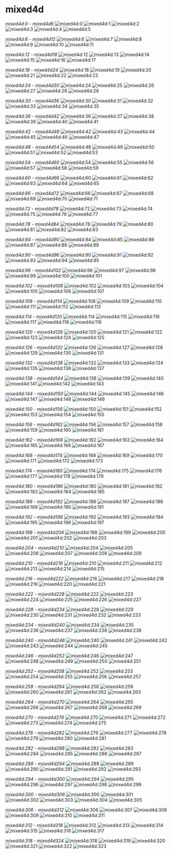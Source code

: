 # mixed4d
*mixed4d:0 - mixed4d6*
![mixed4d:0](../results/images/mixed4d_3x3_pre_relu_0.jpg) ![mixed4d:1](../results/images/mixed4d_3x3_pre_relu_1.jpg) ![mixed4d:2](../results/images/mixed4d_3x3_pre_relu_2.jpg) ![mixed4d:3](../results/images/mixed4d_3x3_pre_relu_3.jpg) ![mixed4d:4](../results/images/mixed4d_3x3_pre_relu_4.jpg) ![mixed4d:5](../results/images/mixed4d_3x3_pre_relu_5.jpg) 

*mixed4d:6 - mixed4d12*
![mixed4d:6](../results/images/mixed4d_3x3_pre_relu_6.jpg) ![mixed4d:7](../results/images/mixed4d_3x3_pre_relu_7.jpg) ![mixed4d:8](../results/images/mixed4d_3x3_pre_relu_8.jpg) ![mixed4d:9](../results/images/mixed4d_3x3_pre_relu_9.jpg) ![mixed4d:10](../results/images/mixed4d_3x3_pre_relu_10.jpg) ![mixed4d:11](../results/images/mixed4d_3x3_pre_relu_11.jpg) 

*mixed4d:12 - mixed4d18*
![mixed4d:12](../results/images/mixed4d_3x3_pre_relu_12.jpg) ![mixed4d:13](../results/images/mixed4d_3x3_pre_relu_13.jpg) ![mixed4d:14](../results/images/mixed4d_3x3_pre_relu_14.jpg) ![mixed4d:15](../results/images/mixed4d_3x3_pre_relu_15.jpg) ![mixed4d:16](../results/images/mixed4d_3x3_pre_relu_16.jpg) ![mixed4d:17](../results/images/mixed4d_3x3_pre_relu_17.jpg) 

*mixed4d:18 - mixed4d24*
![mixed4d:18](../results/images/mixed4d_3x3_pre_relu_18.jpg) ![mixed4d:19](../results/images/mixed4d_3x3_pre_relu_19.jpg) ![mixed4d:20](../results/images/mixed4d_3x3_pre_relu_20.jpg) ![mixed4d:21](../results/images/mixed4d_3x3_pre_relu_21.jpg) ![mixed4d:22](../results/images/mixed4d_3x3_pre_relu_22.jpg) ![mixed4d:23](../results/images/mixed4d_3x3_pre_relu_23.jpg) 

*mixed4d:24 - mixed4d30*
![mixed4d:24](../results/images/mixed4d_3x3_pre_relu_24.jpg) ![mixed4d:25](../results/images/mixed4d_3x3_pre_relu_25.jpg) ![mixed4d:26](../results/images/mixed4d_3x3_pre_relu_26.jpg) ![mixed4d:27](../results/images/mixed4d_3x3_pre_relu_27.jpg) ![mixed4d:28](../results/images/mixed4d_3x3_pre_relu_28.jpg) ![mixed4d:29](../results/images/mixed4d_3x3_pre_relu_29.jpg) 

*mixed4d:30 - mixed4d36*
![mixed4d:30](../results/images/mixed4d_3x3_pre_relu_30.jpg) ![mixed4d:31](../results/images/mixed4d_3x3_pre_relu_31.jpg) ![mixed4d:32](../results/images/mixed4d_3x3_pre_relu_32.jpg) ![mixed4d:33](../results/images/mixed4d_3x3_pre_relu_33.jpg) ![mixed4d:34](../results/images/mixed4d_3x3_pre_relu_34.jpg) ![mixed4d:35](../results/images/mixed4d_3x3_pre_relu_35.jpg) 

*mixed4d:36 - mixed4d42*
![mixed4d:36](../results/images/mixed4d_3x3_pre_relu_36.jpg) ![mixed4d:37](../results/images/mixed4d_3x3_pre_relu_37.jpg) ![mixed4d:38](../results/images/mixed4d_3x3_pre_relu_38.jpg) ![mixed4d:39](../results/images/mixed4d_3x3_pre_relu_39.jpg) ![mixed4d:40](../results/images/mixed4d_3x3_pre_relu_40.jpg) ![mixed4d:41](../results/images/mixed4d_3x3_pre_relu_41.jpg) 

*mixed4d:42 - mixed4d48*
![mixed4d:42](../results/images/mixed4d_3x3_pre_relu_42.jpg) ![mixed4d:43](../results/images/mixed4d_3x3_pre_relu_43.jpg) ![mixed4d:44](../results/images/mixed4d_3x3_pre_relu_44.jpg) ![mixed4d:45](../results/images/mixed4d_3x3_pre_relu_45.jpg) ![mixed4d:46](../results/images/mixed4d_3x3_pre_relu_46.jpg) ![mixed4d:47](../results/images/mixed4d_3x3_pre_relu_47.jpg) 

*mixed4d:48 - mixed4d54*
![mixed4d:48](../results/images/mixed4d_3x3_pre_relu_48.jpg) ![mixed4d:49](../results/images/mixed4d_3x3_pre_relu_49.jpg) ![mixed4d:50](../results/images/mixed4d_3x3_pre_relu_50.jpg) ![mixed4d:51](../results/images/mixed4d_3x3_pre_relu_51.jpg) ![mixed4d:52](../results/images/mixed4d_3x3_pre_relu_52.jpg) ![mixed4d:53](../results/images/mixed4d_3x3_pre_relu_53.jpg) 

*mixed4d:54 - mixed4d60*
![mixed4d:54](../results/images/mixed4d_3x3_pre_relu_54.jpg) ![mixed4d:55](../results/images/mixed4d_3x3_pre_relu_55.jpg) ![mixed4d:56](../results/images/mixed4d_3x3_pre_relu_56.jpg) ![mixed4d:57](../results/images/mixed4d_3x3_pre_relu_57.jpg) ![mixed4d:58](../results/images/mixed4d_3x3_pre_relu_58.jpg) ![mixed4d:59](../results/images/mixed4d_3x3_pre_relu_59.jpg) 

*mixed4d:60 - mixed4d66*
![mixed4d:60](../results/images/mixed4d_3x3_pre_relu_60.jpg) ![mixed4d:61](../results/images/mixed4d_3x3_pre_relu_61.jpg) ![mixed4d:62](../results/images/mixed4d_3x3_pre_relu_62.jpg) ![mixed4d:63](../results/images/mixed4d_3x3_pre_relu_63.jpg) ![mixed4d:64](../results/images/mixed4d_3x3_pre_relu_64.jpg) ![mixed4d:65](../results/images/mixed4d_3x3_pre_relu_65.jpg) 

*mixed4d:66 - mixed4d72*
![mixed4d:66](../results/images/mixed4d_3x3_pre_relu_66.jpg) ![mixed4d:67](../results/images/mixed4d_3x3_pre_relu_67.jpg) ![mixed4d:68](../results/images/mixed4d_3x3_pre_relu_68.jpg) ![mixed4d:69](../results/images/mixed4d_3x3_pre_relu_69.jpg) ![mixed4d:70](../results/images/mixed4d_3x3_pre_relu_70.jpg) ![mixed4d:71](../results/images/mixed4d_3x3_pre_relu_71.jpg) 

*mixed4d:72 - mixed4d78*
![mixed4d:72](../results/images/mixed4d_3x3_pre_relu_72.jpg) ![mixed4d:73](../results/images/mixed4d_3x3_pre_relu_73.jpg) ![mixed4d:74](../results/images/mixed4d_3x3_pre_relu_74.jpg) ![mixed4d:75](../results/images/mixed4d_3x3_pre_relu_75.jpg) ![mixed4d:76](../results/images/mixed4d_3x3_pre_relu_76.jpg) ![mixed4d:77](../results/images/mixed4d_3x3_pre_relu_77.jpg) 

*mixed4d:78 - mixed4d84*
![mixed4d:78](../results/images/mixed4d_3x3_pre_relu_78.jpg) ![mixed4d:79](../results/images/mixed4d_3x3_pre_relu_79.jpg) ![mixed4d:80](../results/images/mixed4d_3x3_pre_relu_80.jpg) ![mixed4d:81](../results/images/mixed4d_3x3_pre_relu_81.jpg) ![mixed4d:82](../results/images/mixed4d_3x3_pre_relu_82.jpg) ![mixed4d:83](../results/images/mixed4d_3x3_pre_relu_83.jpg) 

*mixed4d:84 - mixed4d90*
![mixed4d:84](../results/images/mixed4d_3x3_pre_relu_84.jpg) ![mixed4d:85](../results/images/mixed4d_3x3_pre_relu_85.jpg) ![mixed4d:86](../results/images/mixed4d_3x3_pre_relu_86.jpg) ![mixed4d:87](../results/images/mixed4d_3x3_pre_relu_87.jpg) ![mixed4d:88](../results/images/mixed4d_3x3_pre_relu_88.jpg) ![mixed4d:89](../results/images/mixed4d_3x3_pre_relu_89.jpg) 

*mixed4d:90 - mixed4d96*
![mixed4d:90](../results/images/mixed4d_3x3_pre_relu_90.jpg) ![mixed4d:91](../results/images/mixed4d_3x3_pre_relu_91.jpg) ![mixed4d:92](../results/images/mixed4d_3x3_pre_relu_92.jpg) ![mixed4d:93](../results/images/mixed4d_3x3_pre_relu_93.jpg) ![mixed4d:94](../results/images/mixed4d_3x3_pre_relu_94.jpg) ![mixed4d:95](../results/images/mixed4d_3x3_pre_relu_95.jpg) 

*mixed4d:96 - mixed4d102*
![mixed4d:96](../results/images/mixed4d_3x3_pre_relu_96.jpg) ![mixed4d:97](../results/images/mixed4d_3x3_pre_relu_97.jpg) ![mixed4d:98](../results/images/mixed4d_3x3_pre_relu_98.jpg) ![mixed4d:99](../results/images/mixed4d_3x3_pre_relu_99.jpg) ![mixed4d:100](../results/images/mixed4d_3x3_pre_relu_100.jpg) ![mixed4d:101](../results/images/mixed4d_3x3_pre_relu_101.jpg) 

*mixed4d:102 - mixed4d108*
![mixed4d:102](../results/images/mixed4d_3x3_pre_relu_102.jpg) ![mixed4d:103](../results/images/mixed4d_3x3_pre_relu_103.jpg) ![mixed4d:104](../results/images/mixed4d_3x3_pre_relu_104.jpg) ![mixed4d:105](../results/images/mixed4d_3x3_pre_relu_105.jpg) ![mixed4d:106](../results/images/mixed4d_3x3_pre_relu_106.jpg) ![mixed4d:107](../results/images/mixed4d_3x3_pre_relu_107.jpg) 

*mixed4d:108 - mixed4d114*
![mixed4d:108](../results/images/mixed4d_3x3_pre_relu_108.jpg) ![mixed4d:109](../results/images/mixed4d_3x3_pre_relu_109.jpg) ![mixed4d:110](../results/images/mixed4d_3x3_pre_relu_110.jpg) ![mixed4d:111](../results/images/mixed4d_3x3_pre_relu_111.jpg) ![mixed4d:112](../results/images/mixed4d_3x3_pre_relu_112.jpg) ![mixed4d:113](../results/images/mixed4d_3x3_pre_relu_113.jpg) 

*mixed4d:114 - mixed4d120*
![mixed4d:114](../results/images/mixed4d_3x3_pre_relu_114.jpg) ![mixed4d:115](../results/images/mixed4d_3x3_pre_relu_115.jpg) ![mixed4d:116](../results/images/mixed4d_3x3_pre_relu_116.jpg) ![mixed4d:117](../results/images/mixed4d_3x3_pre_relu_117.jpg) ![mixed4d:118](../results/images/mixed4d_3x3_pre_relu_118.jpg) ![mixed4d:119](../results/images/mixed4d_3x3_pre_relu_119.jpg) 

*mixed4d:120 - mixed4d126*
![mixed4d:120](../results/images/mixed4d_3x3_pre_relu_120.jpg) ![mixed4d:121](../results/images/mixed4d_3x3_pre_relu_121.jpg) ![mixed4d:122](../results/images/mixed4d_3x3_pre_relu_122.jpg) ![mixed4d:123](../results/images/mixed4d_3x3_pre_relu_123.jpg) ![mixed4d:124](../results/images/mixed4d_3x3_pre_relu_124.jpg) ![mixed4d:125](../results/images/mixed4d_3x3_pre_relu_125.jpg) 

*mixed4d:126 - mixed4d132*
![mixed4d:126](../results/images/mixed4d_3x3_pre_relu_126.jpg) ![mixed4d:127](../results/images/mixed4d_3x3_pre_relu_127.jpg) ![mixed4d:128](../results/images/mixed4d_3x3_pre_relu_128.jpg) ![mixed4d:129](../results/images/mixed4d_3x3_pre_relu_129.jpg) ![mixed4d:130](../results/images/mixed4d_3x3_pre_relu_130.jpg) ![mixed4d:131](../results/images/mixed4d_3x3_pre_relu_131.jpg) 

*mixed4d:132 - mixed4d138*
![mixed4d:132](../results/images/mixed4d_3x3_pre_relu_132.jpg) ![mixed4d:133](../results/images/mixed4d_3x3_pre_relu_133.jpg) ![mixed4d:134](../results/images/mixed4d_3x3_pre_relu_134.jpg) ![mixed4d:135](../results/images/mixed4d_3x3_pre_relu_135.jpg) ![mixed4d:136](../results/images/mixed4d_3x3_pre_relu_136.jpg) ![mixed4d:137](../results/images/mixed4d_3x3_pre_relu_137.jpg) 

*mixed4d:138 - mixed4d144*
![mixed4d:138](../results/images/mixed4d_3x3_pre_relu_138.jpg) ![mixed4d:139](../results/images/mixed4d_3x3_pre_relu_139.jpg) ![mixed4d:140](../results/images/mixed4d_3x3_pre_relu_140.jpg) ![mixed4d:141](../results/images/mixed4d_3x3_pre_relu_141.jpg) ![mixed4d:142](../results/images/mixed4d_3x3_pre_relu_142.jpg) ![mixed4d:143](../results/images/mixed4d_3x3_pre_relu_143.jpg) 

*mixed4d:144 - mixed4d150*
![mixed4d:144](../results/images/mixed4d_3x3_pre_relu_144.jpg) ![mixed4d:145](../results/images/mixed4d_3x3_pre_relu_145.jpg) ![mixed4d:146](../results/images/mixed4d_3x3_pre_relu_146.jpg) ![mixed4d:147](../results/images/mixed4d_3x3_pre_relu_147.jpg) ![mixed4d:148](../results/images/mixed4d_3x3_pre_relu_148.jpg) ![mixed4d:149](../results/images/mixed4d_3x3_pre_relu_149.jpg) 

*mixed4d:150 - mixed4d156*
![mixed4d:150](../results/images/mixed4d_3x3_pre_relu_150.jpg) ![mixed4d:151](../results/images/mixed4d_3x3_pre_relu_151.jpg) ![mixed4d:152](../results/images/mixed4d_3x3_pre_relu_152.jpg) ![mixed4d:153](../results/images/mixed4d_3x3_pre_relu_153.jpg) ![mixed4d:154](../results/images/mixed4d_3x3_pre_relu_154.jpg) ![mixed4d:155](../results/images/mixed4d_3x3_pre_relu_155.jpg) 

*mixed4d:156 - mixed4d162*
![mixed4d:156](../results/images/mixed4d_3x3_pre_relu_156.jpg) ![mixed4d:157](../results/images/mixed4d_3x3_pre_relu_157.jpg) ![mixed4d:158](../results/images/mixed4d_3x3_pre_relu_158.jpg) ![mixed4d:159](../results/images/mixed4d_3x3_pre_relu_159.jpg) ![mixed4d:160](../results/images/mixed4d_3x3_pre_relu_160.jpg) ![mixed4d:161](../results/images/mixed4d_3x3_pre_relu_161.jpg) 

*mixed4d:162 - mixed4d168*
![mixed4d:162](../results/images/mixed4d_3x3_pre_relu_162.jpg) ![mixed4d:163](../results/images/mixed4d_3x3_pre_relu_163.jpg) ![mixed4d:164](../results/images/mixed4d_3x3_pre_relu_164.jpg) ![mixed4d:165](../results/images/mixed4d_3x3_pre_relu_165.jpg) ![mixed4d:166](../results/images/mixed4d_3x3_pre_relu_166.jpg) ![mixed4d:167](../results/images/mixed4d_3x3_pre_relu_167.jpg) 

*mixed4d:168 - mixed4d174*
![mixed4d:168](../results/images/mixed4d_3x3_pre_relu_168.jpg) ![mixed4d:169](../results/images/mixed4d_3x3_pre_relu_169.jpg) ![mixed4d:170](../results/images/mixed4d_3x3_pre_relu_170.jpg) ![mixed4d:171](../results/images/mixed4d_3x3_pre_relu_171.jpg) ![mixed4d:172](../results/images/mixed4d_3x3_pre_relu_172.jpg) ![mixed4d:173](../results/images/mixed4d_3x3_pre_relu_173.jpg) 

*mixed4d:174 - mixed4d180*
![mixed4d:174](../results/images/mixed4d_3x3_pre_relu_174.jpg) ![mixed4d:175](../results/images/mixed4d_3x3_pre_relu_175.jpg) ![mixed4d:176](../results/images/mixed4d_3x3_pre_relu_176.jpg) ![mixed4d:177](../results/images/mixed4d_3x3_pre_relu_177.jpg) ![mixed4d:178](../results/images/mixed4d_3x3_pre_relu_178.jpg) ![mixed4d:179](../results/images/mixed4d_3x3_pre_relu_179.jpg) 

*mixed4d:180 - mixed4d186*
![mixed4d:180](../results/images/mixed4d_3x3_pre_relu_180.jpg) ![mixed4d:181](../results/images/mixed4d_3x3_pre_relu_181.jpg) ![mixed4d:182](../results/images/mixed4d_3x3_pre_relu_182.jpg) ![mixed4d:183](../results/images/mixed4d_3x3_pre_relu_183.jpg) ![mixed4d:184](../results/images/mixed4d_3x3_pre_relu_184.jpg) ![mixed4d:185](../results/images/mixed4d_3x3_pre_relu_185.jpg) 

*mixed4d:186 - mixed4d192*
![mixed4d:186](../results/images/mixed4d_3x3_pre_relu_186.jpg) ![mixed4d:187](../results/images/mixed4d_3x3_pre_relu_187.jpg) ![mixed4d:188](../results/images/mixed4d_3x3_pre_relu_188.jpg) ![mixed4d:189](../results/images/mixed4d_3x3_pre_relu_189.jpg) ![mixed4d:190](../results/images/mixed4d_3x3_pre_relu_190.jpg) ![mixed4d:191](../results/images/mixed4d_3x3_pre_relu_191.jpg) 

*mixed4d:192 - mixed4d198*
![mixed4d:192](../results/images/mixed4d_3x3_pre_relu_192.jpg) ![mixed4d:193](../results/images/mixed4d_3x3_pre_relu_193.jpg) ![mixed4d:194](../results/images/mixed4d_3x3_pre_relu_194.jpg) ![mixed4d:195](../results/images/mixed4d_3x3_pre_relu_195.jpg) ![mixed4d:196](../results/images/mixed4d_3x3_pre_relu_196.jpg) ![mixed4d:197](../results/images/mixed4d_3x3_pre_relu_197.jpg) 

*mixed4d:198 - mixed4d204*
![mixed4d:198](../results/images/mixed4d_3x3_pre_relu_198.jpg) ![mixed4d:199](../results/images/mixed4d_3x3_pre_relu_199.jpg) ![mixed4d:200](../results/images/mixed4d_3x3_pre_relu_200.jpg) ![mixed4d:201](../results/images/mixed4d_3x3_pre_relu_201.jpg) ![mixed4d:202](../results/images/mixed4d_3x3_pre_relu_202.jpg) ![mixed4d:203](../results/images/mixed4d_3x3_pre_relu_203.jpg) 

*mixed4d:204 - mixed4d210*
![mixed4d:204](../results/images/mixed4d_3x3_pre_relu_204.jpg) ![mixed4d:205](../results/images/mixed4d_3x3_pre_relu_205.jpg) ![mixed4d:206](../results/images/mixed4d_3x3_pre_relu_206.jpg) ![mixed4d:207](../results/images/mixed4d_3x3_pre_relu_207.jpg) ![mixed4d:208](../results/images/mixed4d_3x3_pre_relu_208.jpg) ![mixed4d:209](../results/images/mixed4d_3x3_pre_relu_209.jpg) 

*mixed4d:210 - mixed4d216*
![mixed4d:210](../results/images/mixed4d_3x3_pre_relu_210.jpg) ![mixed4d:211](../results/images/mixed4d_3x3_pre_relu_211.jpg) ![mixed4d:212](../results/images/mixed4d_3x3_pre_relu_212.jpg) ![mixed4d:213](../results/images/mixed4d_3x3_pre_relu_213.jpg) ![mixed4d:214](../results/images/mixed4d_3x3_pre_relu_214.jpg) ![mixed4d:215](../results/images/mixed4d_3x3_pre_relu_215.jpg) 

*mixed4d:216 - mixed4d222*
![mixed4d:216](../results/images/mixed4d_3x3_pre_relu_216.jpg) ![mixed4d:217](../results/images/mixed4d_3x3_pre_relu_217.jpg) ![mixed4d:218](../results/images/mixed4d_3x3_pre_relu_218.jpg) ![mixed4d:219](../results/images/mixed4d_3x3_pre_relu_219.jpg) ![mixed4d:220](../results/images/mixed4d_3x3_pre_relu_220.jpg) ![mixed4d:221](../results/images/mixed4d_3x3_pre_relu_221.jpg) 

*mixed4d:222 - mixed4d228*
![mixed4d:222](../results/images/mixed4d_3x3_pre_relu_222.jpg) ![mixed4d:223](../results/images/mixed4d_3x3_pre_relu_223.jpg) ![mixed4d:224](../results/images/mixed4d_3x3_pre_relu_224.jpg) ![mixed4d:225](../results/images/mixed4d_3x3_pre_relu_225.jpg) ![mixed4d:226](../results/images/mixed4d_3x3_pre_relu_226.jpg) ![mixed4d:227](../results/images/mixed4d_3x3_pre_relu_227.jpg) 

*mixed4d:228 - mixed4d234*
![mixed4d:228](../results/images/mixed4d_3x3_pre_relu_228.jpg) ![mixed4d:229](../results/images/mixed4d_3x3_pre_relu_229.jpg) ![mixed4d:230](../results/images/mixed4d_3x3_pre_relu_230.jpg) ![mixed4d:231](../results/images/mixed4d_3x3_pre_relu_231.jpg) ![mixed4d:232](../results/images/mixed4d_3x3_pre_relu_232.jpg) ![mixed4d:233](../results/images/mixed4d_3x3_pre_relu_233.jpg) 

*mixed4d:234 - mixed4d240*
![mixed4d:234](../results/images/mixed4d_3x3_pre_relu_234.jpg) ![mixed4d:235](../results/images/mixed4d_3x3_pre_relu_235.jpg) ![mixed4d:236](../results/images/mixed4d_3x3_pre_relu_236.jpg) ![mixed4d:237](../results/images/mixed4d_3x3_pre_relu_237.jpg) ![mixed4d:238](../results/images/mixed4d_3x3_pre_relu_238.jpg) ![mixed4d:239](../results/images/mixed4d_3x3_pre_relu_239.jpg) 

*mixed4d:240 - mixed4d246*
![mixed4d:240](../results/images/mixed4d_3x3_pre_relu_240.jpg) ![mixed4d:241](../results/images/mixed4d_3x3_pre_relu_241.jpg) ![mixed4d:242](../results/images/mixed4d_3x3_pre_relu_242.jpg) ![mixed4d:243](../results/images/mixed4d_3x3_pre_relu_243.jpg) ![mixed4d:244](../results/images/mixed4d_3x3_pre_relu_244.jpg) ![mixed4d:245](../results/images/mixed4d_3x3_pre_relu_245.jpg) 

*mixed4d:246 - mixed4d252*
![mixed4d:246](../results/images/mixed4d_3x3_pre_relu_246.jpg) ![mixed4d:247](../results/images/mixed4d_3x3_pre_relu_247.jpg) ![mixed4d:248](../results/images/mixed4d_3x3_pre_relu_248.jpg) ![mixed4d:249](../results/images/mixed4d_3x3_pre_relu_249.jpg) ![mixed4d:250](../results/images/mixed4d_3x3_pre_relu_250.jpg) ![mixed4d:251](../results/images/mixed4d_3x3_pre_relu_251.jpg) 

*mixed4d:252 - mixed4d258*
![mixed4d:252](../results/images/mixed4d_3x3_pre_relu_252.jpg) ![mixed4d:253](../results/images/mixed4d_3x3_pre_relu_253.jpg) ![mixed4d:254](../results/images/mixed4d_3x3_pre_relu_254.jpg) ![mixed4d:255](../results/images/mixed4d_3x3_pre_relu_255.jpg) ![mixed4d:256](../results/images/mixed4d_3x3_pre_relu_256.jpg) ![mixed4d:257](../results/images/mixed4d_3x3_pre_relu_257.jpg) 

*mixed4d:258 - mixed4d264*
![mixed4d:258](../results/images/mixed4d_3x3_pre_relu_258.jpg) ![mixed4d:259](../results/images/mixed4d_3x3_pre_relu_259.jpg) ![mixed4d:260](../results/images/mixed4d_3x3_pre_relu_260.jpg) ![mixed4d:261](../results/images/mixed4d_3x3_pre_relu_261.jpg) ![mixed4d:262](../results/images/mixed4d_3x3_pre_relu_262.jpg) ![mixed4d:263](../results/images/mixed4d_3x3_pre_relu_263.jpg) 

*mixed4d:264 - mixed4d270*
![mixed4d:264](../results/images/mixed4d_3x3_pre_relu_264.jpg) ![mixed4d:265](../results/images/mixed4d_3x3_pre_relu_265.jpg) ![mixed4d:266](../results/images/mixed4d_3x3_pre_relu_266.jpg) ![mixed4d:267](../results/images/mixed4d_3x3_pre_relu_267.jpg) ![mixed4d:268](../results/images/mixed4d_3x3_pre_relu_268.jpg) ![mixed4d:269](../results/images/mixed4d_3x3_pre_relu_269.jpg) 

*mixed4d:270 - mixed4d276*
![mixed4d:270](../results/images/mixed4d_3x3_pre_relu_270.jpg) ![mixed4d:271](../results/images/mixed4d_3x3_pre_relu_271.jpg) ![mixed4d:272](../results/images/mixed4d_3x3_pre_relu_272.jpg) ![mixed4d:273](../results/images/mixed4d_3x3_pre_relu_273.jpg) ![mixed4d:274](../results/images/mixed4d_3x3_pre_relu_274.jpg) ![mixed4d:275](../results/images/mixed4d_3x3_pre_relu_275.jpg) 

*mixed4d:276 - mixed4d282*
![mixed4d:276](../results/images/mixed4d_3x3_pre_relu_276.jpg) ![mixed4d:277](../results/images/mixed4d_3x3_pre_relu_277.jpg) ![mixed4d:278](../results/images/mixed4d_3x3_pre_relu_278.jpg) ![mixed4d:279](../results/images/mixed4d_3x3_pre_relu_279.jpg) ![mixed4d:280](../results/images/mixed4d_3x3_pre_relu_280.jpg) ![mixed4d:281](../results/images/mixed4d_3x3_pre_relu_281.jpg) 

*mixed4d:282 - mixed4d288*
![mixed4d:282](../results/images/mixed4d_3x3_pre_relu_282.jpg) ![mixed4d:283](../results/images/mixed4d_3x3_pre_relu_283.jpg) ![mixed4d:284](../results/images/mixed4d_3x3_pre_relu_284.jpg) ![mixed4d:285](../results/images/mixed4d_3x3_pre_relu_285.jpg) ![mixed4d:286](../results/images/mixed4d_3x3_pre_relu_286.jpg) ![mixed4d:287](../results/images/mixed4d_3x3_pre_relu_287.jpg) 

*mixed4d:288 - mixed4d294*
![mixed4d:288](../results/images/mixed4d_3x3_pre_relu_288.jpg) ![mixed4d:289](../results/images/mixed4d_3x3_pre_relu_289.jpg) ![mixed4d:290](../results/images/mixed4d_3x3_pre_relu_290.jpg) ![mixed4d:291](../results/images/mixed4d_3x3_pre_relu_291.jpg) ![mixed4d:292](../results/images/mixed4d_3x3_pre_relu_292.jpg) ![mixed4d:293](../results/images/mixed4d_3x3_pre_relu_293.jpg) 

*mixed4d:294 - mixed4d300*
![mixed4d:294](../results/images/mixed4d_3x3_pre_relu_294.jpg) ![mixed4d:295](../results/images/mixed4d_3x3_pre_relu_295.jpg) ![mixed4d:296](../results/images/mixed4d_3x3_pre_relu_296.jpg) ![mixed4d:297](../results/images/mixed4d_3x3_pre_relu_297.jpg) ![mixed4d:298](../results/images/mixed4d_3x3_pre_relu_298.jpg) ![mixed4d:299](../results/images/mixed4d_3x3_pre_relu_299.jpg) 

*mixed4d:300 - mixed4d306*
![mixed4d:300](../results/images/mixed4d_3x3_pre_relu_300.jpg) ![mixed4d:301](../results/images/mixed4d_3x3_pre_relu_301.jpg) ![mixed4d:302](../results/images/mixed4d_3x3_pre_relu_302.jpg) ![mixed4d:303](../results/images/mixed4d_3x3_pre_relu_303.jpg) ![mixed4d:304](../results/images/mixed4d_3x3_pre_relu_304.jpg) ![mixed4d:305](../results/images/mixed4d_3x3_pre_relu_305.jpg) 

*mixed4d:306 - mixed4d312*
![mixed4d:306](../results/images/mixed4d_3x3_pre_relu_306.jpg) ![mixed4d:307](../results/images/mixed4d_3x3_pre_relu_307.jpg) ![mixed4d:308](../results/images/mixed4d_3x3_pre_relu_308.jpg) ![mixed4d:309](../results/images/mixed4d_3x3_pre_relu_309.jpg) ![mixed4d:310](../results/images/mixed4d_3x3_pre_relu_310.jpg) ![mixed4d:311](../results/images/mixed4d_3x3_pre_relu_311.jpg) 

*mixed4d:312 - mixed4d318*
![mixed4d:312](../results/images/mixed4d_3x3_pre_relu_312.jpg) ![mixed4d:313](../results/images/mixed4d_3x3_pre_relu_313.jpg) ![mixed4d:314](../results/images/mixed4d_3x3_pre_relu_314.jpg) ![mixed4d:315](../results/images/mixed4d_3x3_pre_relu_315.jpg) ![mixed4d:316](../results/images/mixed4d_3x3_pre_relu_316.jpg) ![mixed4d:317](../results/images/mixed4d_3x3_pre_relu_317.jpg) 

*mixed4d:318 - mixed4d324*
![mixed4d:318](../results/images/mixed4d_3x3_pre_relu_318.jpg) ![mixed4d:319](../results/images/mixed4d_3x3_pre_relu_319.jpg) ![mixed4d:320](../results/images/mixed4d_3x3_pre_relu_320.jpg) ![mixed4d:321](../results/images/mixed4d_3x3_pre_relu_321.jpg) ![mixed4d:322](../results/images/mixed4d_3x3_pre_relu_322.jpg) ![mixed4d:323](../results/images/mixed4d_3x3_pre_relu_323.jpg) 

